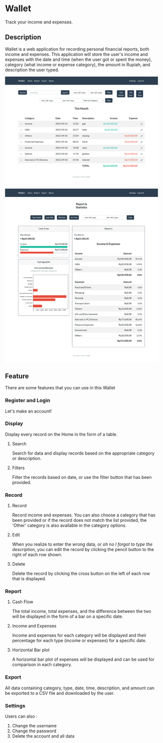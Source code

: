 # Wallet

Track your income and expenses.

## Description

Wallet is a web application for recording personal financial reports, both income and expenses. This application will store the user's income and expenses with the date and time (when the user got or spent the money), category (what income or expense category), the amount in Rupiah, and description the user typed.

![demo1](/static/img/demo1.png)

![demo2](/static/img/demo2.png)

## Feature

There are some features that you can use in this Wallet

### Register and Login

Let's make an account!

### Display

Display every record on the Home in the form of a table.

1. Search

     Search for data and display records based on the appropriate category or description.

1. Filters

     Filter the records based on date, or use the filter button that has been provided.

### Record

1. Record

    Record income and expenses. You can also choose a category that has been provided or if the record does not match the list provided, the 'Other' category is also available in the category options.

1. Edit

    When you realize to enter the wrong data, or *oh no I forgot to type the description*, you can edit the record by clicking the pencil button to the right of each row shown.

1. Delete

    Delete the record by clicking the cross button on the left of each row that is displayed.

### Report

1. Cash Flow

    The total income, total expenses, and the difference between the two will be displayed in the form of a bar on a specific date.

1. Income and Expenses

    Income and expenses for each category will be displayed and their percentage for each type (income or expenses) for a specific date.

1. Horizontal Bar plot

    A horizontal bar plot of expenses will be displayed and can be used for comparison in each category.

### Export

All data containing category, type, date, time, description, and amount can be exported to a CSV file and downloaded by the user.

### Settings

Users can also :

1. Change the username
1. Change the password
1. Delete the account and all data
